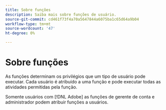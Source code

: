 ```yaml
---
title: Sobre funções
description: Saiba mais sobre funções de usuário.
source-git-commit: cd461f73f4a70a5647844a6075ba1c65d64a9b04
workflow-type: tm+mt
source-wordcount: '47'
ht-degree: 0%

---
```


# Sobre funções

As funções determinam os privilégios que um tipo de usuário pode executar. Cada usuário é atribuído a uma função e pode executar todas as atividades permitidas pela função.

Somente usuários com [!DNL Adobe] as funções de gerente de conta e administrador podem atribuir funções a usuários.
